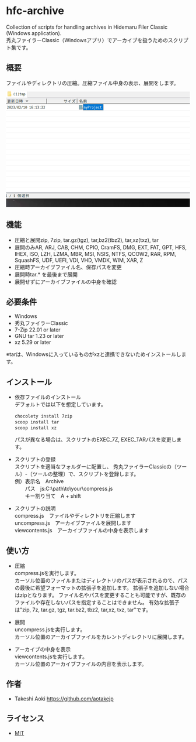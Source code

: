 # hfc-archive

Collection of scripts for handling archives in Hidemaru Filer Classic (Windows application).  
秀丸ファイラーClassic（Windowsアプリ）でアーカイブを扱うためのスクリプト集です。

## 概要

ファイルやディレクトリの圧縮。圧縮ファイル中身の表示、展開をします。

![demo](./demo.gif)


## 機能

  - 圧縮と展開zip, 7zip, tar.gz(tgz), tar,bz2(tbz2), tar,xz(txz), tar
  - 展開のみAR, ARJ, CAB, CHM, CPIO, CramFS, DMG, EXT, FAT, GPT, HFS, IHEX, ISO, LZH, LZMA, MBR, MSI, NSIS, NTFS, QCOW2, RAR, RPM, SquashFS, UDF, UEFI, VDI, VHD, VMDK, WIM, XAR, Z
  - 圧縮時アーカイブファイル名、保存パスを変更
  - 展開時tar.* を最後まで展開
  - 展開せずにアーカイブファイルの中身を確認
  
## 必要条件

  - Windows
  - 秀丸ファイラーClassic
  - 7-Zip  22.01 or later 
  - GNU tar  1.23 or later
  - xz  5.29 or later

  ※tarは、Windowsに入っているものがxzと連携できないためインストールします。

## インストール
  - 依存ファイルのインストール  
    デフォルトでは以下を想定しています。
    ```
    chocolety install 7zip
    scoop install tar
    scoop install xz
    ```
    パスが異なる場合は、スクリプトのEXEC_7Z, EXEC_TARパスを変更します。

  - スクリプトの登録  
  スクリプトを適当なフォルダーに配置し、
  秀丸ファイラーClassicの〔ツール〕-〔ツールの整理〕で、スクリプトを登録します。  
  例）表示名　Archive  
  　　パス　js:C:\path\to\your\compress.js  
  　　キー割り当て　A + shift  

  - スクリプトの説明  
  compress.js　ファイルやディレクトリを圧縮します  
  uncompress.js　アーカイブファイルを展開します  
  viewcontents.js　アーカイブファイルの中身を表示します

## 使い方

- 圧縮  
  compress.jsを実行します。  
  カーソル位置のファイルまたはディレクトリのパスが表示されるので、パスの最後に希望フォーマットの拡張子を追加します。
  拡張子を追加しない場合はzipとなります。
  ファイル名やパスを変更することも可能ですが、既存のファイルや存在しないパスを指定することはできません。
  有効な拡張子は"zip, 7z, tar.gz, tgz, tar.bz2, tbz2, tar,xz, txz, tar"です。

- 展開  
  uncompress.jsを実行します。  
  カーソル位置のアーカイブファイルをカレントディレクトリに展開します。

- アーカイブの中身を表示  
  viewcontents.jsを実行します。  
  カーソル位置のアーカイブファイルの内容を表示します。

## 作者

  - Takeshi Aoki  https://github.com/aotakejp

## ライセンス

  - [MIT](http://www.opensource.org/licenses/mit-license.html) 